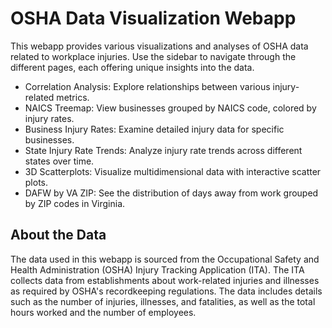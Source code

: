 # OSHA Data Visualization Webapp

This webapp provides various visualizations and analyses of OSHA data related to workplace injuries. Use the sidebar to navigate through the different pages, each offering unique insights into the data.

- Correlation Analysis: Explore relationships between various injury-related metrics.
- NAICS Treemap: View businesses grouped by NAICS code, colored by injury rates.
- Business Injury Rates: Examine detailed injury data for specific businesses.
- State Injury Rate Trends: Analyze injury rate trends across different states over time.
- 3D Scatterplots: Visualize multidimensional data with interactive scatter plots.
- DAFW by VA ZIP: See the distribution of days away from work grouped by ZIP codes in Virginia.

## About the Data

The data used in this webapp is sourced from the Occupational Safety and Health Administration (OSHA) Injury Tracking Application (ITA). 
The ITA collects data from establishments about work-related injuries and illnesses as required by OSHA's recordkeeping regulations. 
The data includes details such as the number of injuries, illnesses, and fatalities, as well as the total hours worked and the number of employees.
